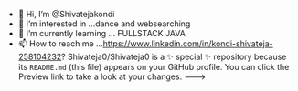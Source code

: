 - 👋 Hi, I’m @Shivatejakondi
- 👀 I’m interested in ...dance and websearching
- 🌱 I’m currently learning ... FULLSTACK JAVA
- 📫 How to reach me ...https://www.linkedin.com/in/kondi-shivateja-258104232?
Shivateja0/Shivateja0 is a ✨ special ✨ repository because its `README.md` (this file) appears on your GitHub profile.
You can click the Preview link to take a look at your changes.
--->
